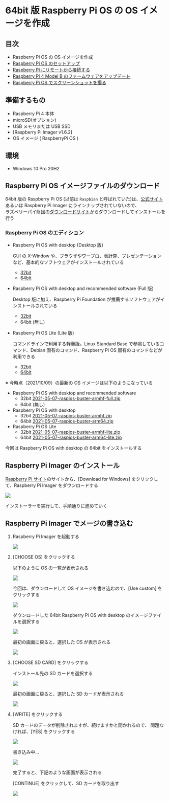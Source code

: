 # 64bit 版 Raspberry Pi OS の OS イメージを作成

## 目次

- Raspberry Pi OS の OS イメージを作成
- [Raspberry Pi OS のセットアップ](02_setup.md)
- [Raspberry Pi にリモートから接続する](03_remote.md)
- [Raspberry Pi 4 Model B のファームウェアをアップデート](04_firmware.md)
- [Raspberry Pi OS でスクリーンショットを撮る](99_screenshot.md)

## 準備するもの

- Raspberry Pi 4 本体
- microSD(オプション)
- USB メモリまたは USB SSD
- [Raspberry Pi Imager v1.6.2]
- OS イメージ ( RaspberryPi OS )

## 環境

- Windows 10 Pro 20H2

## Raspberry Pi OS イメージファイルのダウンロード

64bit 版の Raspberry Pi OS (以前は `Raspbian` と呼ばれていた)は、[公式サイト](https://www.raspberrypi.com/software/operating-systems/)あるいは Raspberry Pi Imager にラインナップされていないので、  
 ラズベリーパイ財団の[ダウンロードサイト](https://downloads.raspberrypi.org/)からダウンロードしてインストールを行う

### Raspberry Pi OS のエディション

- Raspberry Pi OS with desktop (Desktop 版)

  GUI の X-Window や、ブラウザやワープロ、表計算、プレゼンテーションなど、基本的なソフトウェアがインストールされている

  - [32bit](https://downloads.raspberrypi.org/raspios_armhf/images/)
  - [64bit](https://downloads.raspberrypi.org/raspios_arm64/images/)

- Raspberry Pi OS with desktop and recommended software (Full 版)

  Desktop 版に加え、Raspberry Pi Foundation が推薦するソフトウェアがインストールされている

  - [32bit](https://downloads.raspberrypi.org/raspios_full_armhf/images/)
  - 64bit (無し)

- Raspberry Pi OS Lite (Lite 版)

  コマンドラインで利用する軽量版。Linux Standard Base で参照しているコマンド、Debian 固有のコマンド、Raspberry Pi OS 固有のコマンドなどが利用できる

  - [32bit](https://downloads.raspberrypi.org/raspios_lite_armhf/images/)
  - [64bit](https://downloads.raspberrypi.org/raspios_lite_arm64/images/)

※ 今時点（2021/10/09）の最新の OS イメージは以下のようになっている

- Raspberry Pi OS with desktop and recommended software
  - 32bit [2021-05-07-raspios-buster-armhf-full.zip](https://downloads.raspberrypi.org/raspios_full_armhf/images/raspios_full_armhf-2021-05-28/2021-05-07-raspios-buster-armhf-full.zip)
  - 64bit (無し)
- Raspberry Pi OS with desktop
  - 32bit [2021-05-07-raspios-buster-armhf.zip](https://downloads.raspberrypi.org/raspios_armhf/images/raspios_armhf-2021-05-28/2021-05-07-raspios-buster-armhf.zip)
  - 64bit [2021-05-07-raspios-buster-arm64.zip](https://downloads.raspberrypi.org/raspios_arm64/images/raspios_arm64-2021-05-28/2021-05-07-raspios-buster-arm64.zip)
- Raspberry Pi OS Lite
  - 32bit [2021-05-07-raspios-buster-armhf-lite.zip](https://downloads.raspberrypi.org/raspios_lite_armhf/images/raspios_lite_armhf-2021-05-28/2021-05-07-raspios-buster-armhf-lite.zip)
  - 64bit [2021-05-07-raspios-buster-arm64-lite.zip](https://downloads.raspberrypi.org/raspios_lite_arm64/images/raspios_lite_arm64-2021-05-28/2021-05-07-raspios-buster-arm64-lite.zip)

今回は Raspberry Pi OS with desktop の 64bit をインストールする

## Raspberry Pi Imager のインストール

[Raspberry Pi サイト](https://www.raspberrypi.com/software/)のサイトから、[Download for Windows] をクリックして、Raspberry Pi Imager をダウンロードする

![](images/install/1.png)

インストーラーを実行して、手順通りに進めていく

## Raspberry Pi Imager でメージの書き込む

1. Raspberry Pi Imager を起動する

   ![](images/install/2.png)

2. [CHOOSE OS] をクリックする

   以下のように OS の一覧が表示される

   ![](images/install/3.png)

   今回は、ダウンロードして OS イメージを書き込むので、[Use custom] をクリックする

   ![](images/install/4.png)

   ダウンロードした 64bit Raspberry Pi OS with desktop のイメージファイルを選択する

   ![](images/install/5.png)

   最初の画面に戻ると、選択した OS が表示される

   ![](images/install/6.png)

3. [CHOOSE SD CARD] をクリックする

   インストール先の SD カードを選択する

   ![](images/install/7.png)

   最初の画面に戻ると、選択した SD カードが表示される

   ![](images/install/8.png)

4. [WRITE] をクリックする

   SD カードのデータが削除されますが、続けますかと聞かれるので、
   問題なければ、[YES] をクリックする

   ![](images/install/9.png)

   書き込み中...

   ![](images/install/10.png)

   完了すると、下記のような画面が表示される

   [CONTINUE] をクリックして、SD カードを取り出す

   ![](images/install/11.png)
